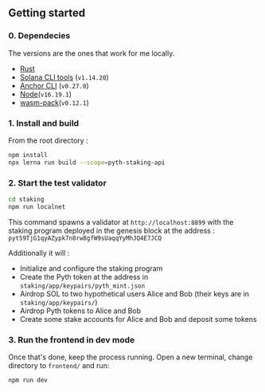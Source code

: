 ## Getting started

### 0. Dependecies

The versions are the ones that work for me locally.

- [Rust](https://www.rust-lang.org/tools/install)
- [Solana CLI tools](https://docs.solana.com/cli/install-solana-cli-tools) (`v1.14.20`)
- [Anchor CLI](https://www.anchor-lang.com/docs/installation) (`v0.27.0`)
- [Node](https://github.com/nvm-sh/nvm)(`v16.19.1`)
- [wasm-pack](https://rustwasm.github.io/wasm-pack/installer/)(`v0.12.1`)

### 1. Install and build

From the root directory :

```bash
npm install
npx lerna run build --scope=pyth-staking-api
```

### 2. Start the test validator

```bash
cd staking
npm run localnet
```

This command spawns a validator at `http://localhost:8899` with the staking program deployed in the genesis block at the address :
`pytS9TjG1qyAZypk7n8rw8gfW9sUaqqYyMhJQ4E7JCQ`

Additionally it will :

- Initialize and configure the staking program
- Create the Pyth token at the address in `staking/app/keypairs/pyth_mint.json`
- Airdrop SOL to two hypothetical users Alice and Bob (their keys are in `staking/app/keypairs/`)
- Airdrop Pyth tokens to Alice and Bob
- Create some stake accounts for Alice and Bob and deposit some tokens

### 3. Run the frontend in dev mode

Once that's done, keep the process running. Open a new terminal, change directory to `frontend/` and run:

```bash
npm run dev
```
